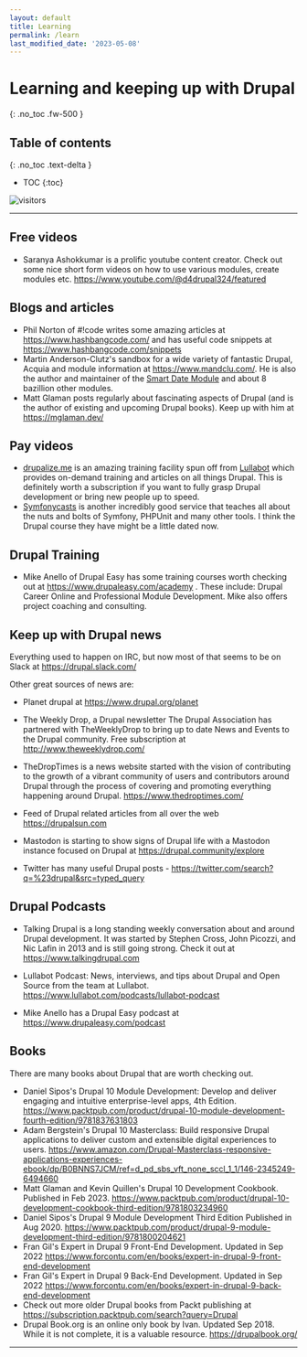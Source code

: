 ```yaml
---
layout: default
title: Learning
permalink: /learn
last_modified_date: '2023-05-08'
---
```


# Learning and keeping up with Drupal
{: .no_toc .fw-500 }

## Table of contents
{: .no_toc .text-delta }

- TOC
{:toc}

![visitors](https://page-views.glitch.me/badge?page_id=selwynpolit.d9book-gh-pages-learn)

---

## Free videos

* Saranya Ashokkumar is a prolific youtube content creator.  Check out some nice short form videos on how to use various modules, create modules etc. <https://www.youtube.com/@d4drupal324/featured>


## Blogs and articles

* Phil Norton of #!code writes some amazing articles at <https://www.hashbangcode.com/> and has useful code snippets at <https://www.hashbangcode.com/snippets>
* Martin Anderson-Clutz's sandbox for a wide variety of fantastic Drupal, Acquia and module information at <https://www.mandclu.com/>. He is also the author and maintainer of the <a href="https://www.drupal.org/project/smart_date">Smart Date Module</a> and about 8 bazillion other modules.
* Matt Glaman posts regularly about fascinating aspects of Drupal (and is the author of existing and upcoming Drupal books).  Keep up with him at <https://mglaman.dev/>


## Pay videos

* [drupalize.me](https://drupalize.me/) is an amazing training facility spun off from [Lullabot](https://www.lullabot.com/) which provides on-demand training and articles on all things Drupal.  This is definitely worth a subscription if you want to fully grasp Drupal development or bring new people up to speed.
* [Symfonycasts](https://symfonycasts.com/) is another incredibly good service that teaches all about the nuts and bolts of Symfony, PHPUnit and many other tools.  I think the Drupal course they have might be a little dated now.


## Drupal Training
* Mike Anello of Drupal Easy has some training courses worth checking out at <https://www.drupaleasy.com/academy> . These include: Drupal Career Online and Professional Module Development.  Mike also offers project coaching and consulting.


## Keep up with Drupal news

Everything used to happen on IRC, but now most of that seems to be on Slack at <https://drupal.slack.com/>

Other great sources of news are:

* Planet drupal at <https://www.drupal.org/planet>

* The Weekly Drop, a Drupal newsletter The Drupal Association has partnered with TheWeeklyDrop to bring up to date News and Events to the Drupal community. Free subscription at <http://www.theweeklydrop.com/>

* TheDropTimes is a news website started with the vision of contributing to the growth of a vibrant community of users and contributors around Drupal through the process of covering and promoting everything happening around Drupal. <https://www.thedroptimes.com/>

* Feed of Drupal related articles from all over the web <https://drupalsun.com>

* Mastodon is starting to show signs of Drupal life with a Mastodon instance focused on Drupal at <https://drupal.community/explore>

* Twitter has many useful Drupal posts - <https://twitter.com/search?q=%23drupal&src=typed_query>

## Drupal Podcasts

* Talking Drupal is a long standing weekly conversation about and around Drupal development. It was started by Stephen Cross, John Picozzi, and Nic Lafin in 2013 and is still going strong.  Check it out at  <https://www.talkingdrupal.com>

* Lullabot Podcast: News, interviews, and tips about Drupal and Open Source from the team at Lullabot. <https://www.lullabot.com/podcasts/lullabot-podcast>

* Mike Anello has a Drupal Easy podcast at <https://www.drupaleasy.com/podcast>


## Books
There are many books about Drupal that are worth checking out.
* Daniel Sipos's Drupal 10 Module Development: Develop and deliver engaging and intuitive enterprise-level apps, 4th Edition. <https://www.packtpub.com/product/drupal-10-module-development-fourth-edition/9781837631803>
* Adam Bergstein's Drupal 10 Masterclass: Build responsive Drupal applications to deliver custom and extensible digital experiences to users. <https://www.amazon.com/Drupal-Masterclass-responsive-applications-experiences-ebook/dp/B0BNNS7JCM/ref=d_pd_sbs_vft_none_sccl_1_1/146-2345249-6494660>
* Matt Glaman and Kevin Quillen's Drupal 10 Development Cookbook. Published in Feb 2023.  <https://www.packtpub.com/product/drupal-10-development-cookbook-third-edition/9781803234960>
* Daniel Sipos's Drupal 9 Module Development Third Edition Published in Aug 2020. <https://www.packtpub.com/product/drupal-9-module-development-third-edition/9781800204621>
* Fran Gil's Expert in Drupal 9 Front-End Development. Updated in Sep 2022 <https://www.forcontu.com/en/books/expert-in-drupal-9-front-end-development>
* Fran Gil's Expert in Drupal 9 Back-End Development. Updated in Sep 2022 <https://www.forcontu.com/en/books/expert-in-drupal-9-back-end-development>
* Check out more older Drupal books from Packt publishing at <https://subscription.packtpub.com/search?query=Drupal>
* Drupal Book.org is an online only book by Ivan.  Updated Sep 2018. While it is not complete, it is a valuable resource. <https://drupalbook.org/>

---

<script src="https://giscus.app/client.js"
        data-repo="selwynpolit/d9book"
        data-repo-id="MDEwOlJlcG9zaXRvcnkzMjUxNTQ1Nzg="
        data-category="Q&A"
        data-category-id="MDE4OkRpc2N1c3Npb25DYXRlZ29yeTMyMjY2NDE4"
        data-mapping="title"
        data-strict="0"
        data-reactions-enabled="1"
        data-emit-metadata="0"
        data-input-position="bottom"
        data-theme="preferred_color_scheme"
        data-lang="en"
        crossorigin="anonymous"
        async>
</script>
